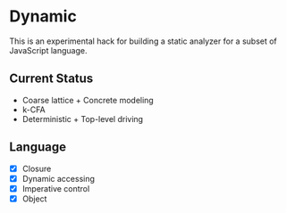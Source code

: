 # Dynamic

This is an experimental hack for building a static analyzer for a
subset of JavaScript language.

## Current Status

+ Coarse lattice + Concrete modeling
+ k-CFA
+ Deterministic + Top-level driving

## Language
+ [x] Closure
+ [x] Dynamic accessing
+ [x] Imperative control
+ [x] Object
